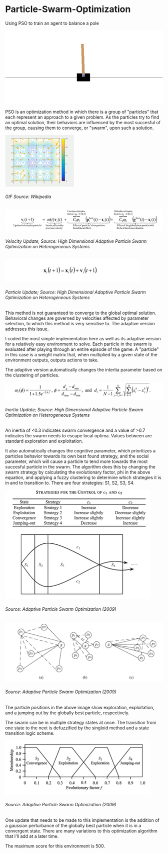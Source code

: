 # Particle-Swarm-Optimization
Using PSO to train an agent to balance a pole

![](uploads/CartPole.gif)

PSO is an optimization method in which there is a group of "particles" that each represent an approach to a given problem. As the particles try to find an optimal solution, their behaviors are influenced by the most succesful of the group, causing them to converge, or "swarm", upon such a solution.

![](uploads/ParticleSwarmArrowsAnimation.gif)
###### GIF Source: Wikipedia

![](uploads/eq_1.png)
###### Velocity Update; Source: High Dimensional Adaptive Particle Swarm Optimization on Heterogeneous Systems
![](uploads/eq_2.png)
###### Particle Update; Source: High Dimensional Adaptive Particle Swarm Optimization on Heterogeneous Systems

This method is not guaranteed to converge to the global optimal solution. Behavioral changes are governed by velocities affected by parameter selection, to which this method is very sensitive to. The adaptive version addresses this issue. 

I coded the most simple implementation here as well as its adaptive version for a relatively easy environment to solve. Each particle in the swarm is evaluated after playing through an entire episode of the game. A "particle" in this case is a weight matrix that, when multiplied by a given state of the environment outputs, outputs actions to take. 

The adaptive version automatically changes the intertia parameter based on the clustering of particles.

![](uploads/eq_3.png)
###### Inertia Update; Source: High Dimensional Adaptive Particle Swarm Optimization on Heterogeneous Systems

An inertia of <0.3 indicates swarm convergence and a value of >0.7 indicates the swarm needs to escape local optima. Values between are standard exploration and exploitation.

It also automatically changes the cognitive parameter, which prioritizes a particles behavior towards its own best found strategy, and the social parameter, which will cause a particle to tend more towards the most succesful particle in the swarm. The algorithm does this by changing the swarm strategy by calculating the evolutionary factor, phi in the above equation, and applying a fuzzy clustering to determine which strategies it is in and to transition to. There are four strategies: S1, S2, S3, S4.

![](uploads/strategies.png)
###### Source: Adaptive Particle Swarm Optimization (2009)

![](uploads/behavior.png)
###### Source: Adaptive Particle Swarm Optimization (2009)

The particle positions in the above image show exploration, exploitation, and a jumping out by the globally best particle, respectively.

The swarm can be in multiple strategy states at once. The transition from one state to the next is defuzzified by the singloid method and a state transition logic scheme.

![](uploads/clustering.png)
###### Source: Adaptive Particle Swarm Optimization (2009)

One update that needs to be made to this implementation is the addition of a gaussian perturbance of the globally best particle when it is in a convergent state. There are many variations to this optimization algorithm that I'll add at a later time.

The maximum score for this environment is 500.
